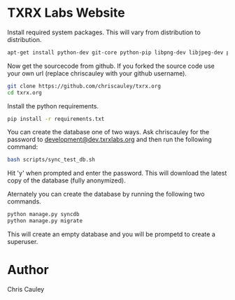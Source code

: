 TXRX Labs Website
========

Install required system packages. This will vary from distribution to distribution.

```bash
apt-get install python-dev git-core python-pip libpng-dev libjpeg-dev python-psycopg2 libpq-dev
```

Now get the sourcecode from github. If you forked the source code use your own url (replace chriscauley with your github username).

```bash
git clone https://github.com/chriscauley/txrx.org
cd txrx.org
```

Install the python requirements.

```bash
pip install -r requirements.txt
```

You can create the database one of two ways. Ask chriscauley for the password to development@dev.txrxlabs.org and then run the following command:

```bash
bash scripts/sync_test_db.sh
```

Hit 'y'  when prompted and enter the password. This will download the latest copy of the database (fully anonymized).

Aternately you can create the database by running the following two commands.

```bash
python manage.py syncdb
python manage.py migrate
```

This will create an empty database and you will be prompetd to create a superuser. 

Author
======
Chris Cauley
